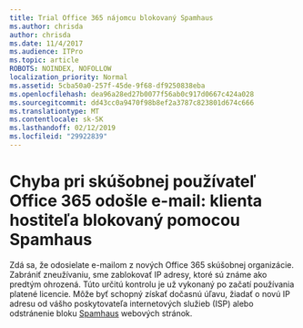 ```yaml
---
title: Trial Office 365 nájomcu blokovaný Spamhaus
ms.author: chrisda
author: chrisda
ms.date: 11/4/2017
ms.audience: ITPro
ms.topic: article
ROBOTS: NOINDEX, NOFOLLOW
localization_priority: Normal
ms.assetid: 5cba50a0-257f-45de-9f68-df9250838eba
ms.openlocfilehash: dea96a28ed27b0077f56ab0c917d0667c424a028
ms.sourcegitcommit: dd43cc0a9470f98b8ef2a3787c823801d674c666
ms.translationtype: MT
ms.contentlocale: sk-SK
ms.lasthandoff: 02/12/2019
ms.locfileid: "29922839"
---
```

# <a name="error-when-an-office-365-trial-user-sends-email-client-host-blocked-using-spamhaus"></a>Chyba pri skúšobnej používateľ Office 365 odošle e-mail: klienta hostiteľa blokovaný pomocou Spamhaus

Zdá sa, že odosielate e-mailom z nových Office 365 skúšobnej organizácie. Zabrániť zneužívaniu, sme zablokovať IP adresy, ktoré sú známe ako predtým ohrozená. Túto určitú kontrolu je už vykonaný po začatí používania platené licencie. Môže byť schopný získať dočasnú úľavu, žiadať o novú IP adresu od vášho poskytovateľa internetových služieb (ISP) alebo odstránenie bloku [Spamhaus](https://go.microsoft.com/fwlink/p/?linkid=123245) webových stránok. 
  

